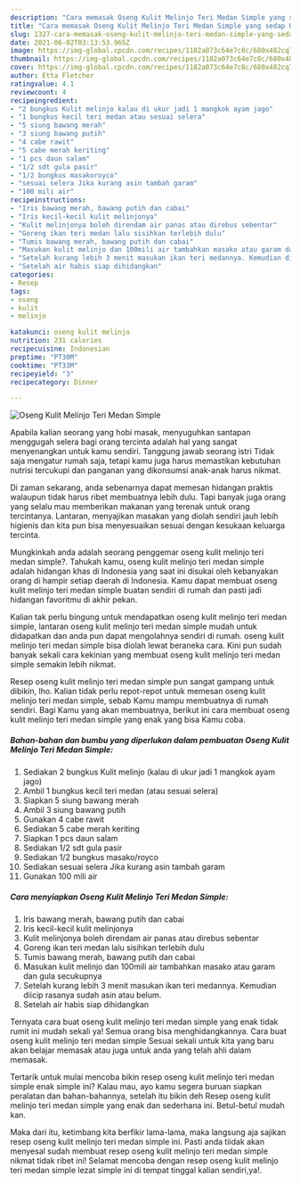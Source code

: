 ```yaml
---
description: "Cara memasak Oseng Kulit Melinjo Teri Medan Simple yang sedap Untuk Jualan"
title: "Cara memasak Oseng Kulit Melinjo Teri Medan Simple yang sedap Untuk Jualan"
slug: 1327-cara-memasak-oseng-kulit-melinjo-teri-medan-simple-yang-sedap-untuk-jualan
date: 2021-06-02T03:13:53.965Z
image: https://img-global.cpcdn.com/recipes/1182a073c64e7c8c/680x482cq70/oseng-kulit-melinjo-teri-medan-simple-foto-resep-utama.jpg
thumbnail: https://img-global.cpcdn.com/recipes/1182a073c64e7c8c/680x482cq70/oseng-kulit-melinjo-teri-medan-simple-foto-resep-utama.jpg
cover: https://img-global.cpcdn.com/recipes/1182a073c64e7c8c/680x482cq70/oseng-kulit-melinjo-teri-medan-simple-foto-resep-utama.jpg
author: Etta Fletcher
ratingvalue: 4.1
reviewcount: 4
recipeingredient:
- "2 bungkus Kulit melinjo kalau di ukur jadi 1 mangkok ayam jago"
- "1 bungkus kecil teri medan atau sesuai selera"
- "5 siung bawang merah"
- "3 siung bawang putih"
- "4 cabe rawit"
- "5 cabe merah keriting"
- "1 pcs daun salam"
- "1/2 sdt gula pasir"
- "1/2 bungkus masakoroyco"
- "sesuai selera Jika kurang asin tambah garam"
- "100 mili air"
recipeinstructions:
- "Iris bawang merah, bawang putih dan cabai"
- "Iris kecil-kecil kulit melinjonya"
- "Kulit melinjonya boleh direndam air panas atau direbus sebentar"
- "Goreng ikan teri medan lalu sisihkan terlebih dulu"
- "Tumis bawang merah, bawang putih dan cabai"
- "Masukan kulit melinjo dan 100mili air tambahkan masako atau garam dan gula secukupnya"
- "Setelah kurang lebih 3 menit masukan ikan teri medannya. Kemudian diicip rasanya sudah asin atau belum."
- "Setelah air habis siap dihidangkan"
categories:
- Resep
tags:
- oseng
- kulit
- melinjo

katakunci: oseng kulit melinjo 
nutrition: 231 calories
recipecuisine: Indonesian
preptime: "PT30M"
cooktime: "PT33M"
recipeyield: "3"
recipecategory: Dinner

---
```



![Oseng Kulit Melinjo Teri Medan Simple](https://img-global.cpcdn.com/recipes/1182a073c64e7c8c/680x482cq70/oseng-kulit-melinjo-teri-medan-simple-foto-resep-utama.jpg)

Apabila kalian seorang yang hobi masak, menyuguhkan santapan menggugah selera bagi orang tercinta adalah hal yang sangat menyenangkan untuk kamu sendiri. Tanggung jawab seorang istri Tidak saja mengatur rumah saja, tetapi kamu juga harus memastikan kebutuhan nutrisi tercukupi dan panganan yang dikonsumsi anak-anak harus nikmat.

Di zaman  sekarang, anda sebenarnya dapat memesan hidangan praktis walaupun tidak harus ribet membuatnya lebih dulu. Tapi banyak juga orang yang selalu mau memberikan makanan yang terenak untuk orang tercintanya. Lantaran, menyajikan masakan yang diolah sendiri jauh lebih higienis dan kita pun bisa menyesuaikan sesuai dengan kesukaan keluarga tercinta. 



Mungkinkah anda adalah seorang penggemar oseng kulit melinjo teri medan simple?. Tahukah kamu, oseng kulit melinjo teri medan simple adalah hidangan khas di Indonesia yang saat ini disukai oleh kebanyakan orang di hampir setiap daerah di Indonesia. Kamu dapat membuat oseng kulit melinjo teri medan simple buatan sendiri di rumah dan pasti jadi hidangan favoritmu di akhir pekan.

Kalian tak perlu bingung untuk mendapatkan oseng kulit melinjo teri medan simple, lantaran oseng kulit melinjo teri medan simple mudah untuk didapatkan dan anda pun dapat mengolahnya sendiri di rumah. oseng kulit melinjo teri medan simple bisa diolah lewat beraneka cara. Kini pun sudah banyak sekali cara kekinian yang membuat oseng kulit melinjo teri medan simple semakin lebih nikmat.

Resep oseng kulit melinjo teri medan simple pun sangat gampang untuk dibikin, lho. Kalian tidak perlu repot-repot untuk memesan oseng kulit melinjo teri medan simple, sebab Kamu mampu membuatnya di rumah sendiri. Bagi Kamu yang akan membuatnya, berikut ini cara membuat oseng kulit melinjo teri medan simple yang enak yang bisa Kamu coba.

<!--inarticleads1-->

##### Bahan-bahan dan bumbu yang diperlukan dalam pembuatan Oseng Kulit Melinjo Teri Medan Simple:

1. Sediakan 2 bungkus Kulit melinjo (kalau di ukur jadi 1 mangkok ayam jago)
1. Ambil 1 bungkus kecil teri medan (atau sesuai selera)
1. Siapkan 5 siung bawang merah
1. Ambil 3 siung bawang putih
1. Gunakan 4 cabe rawit
1. Sediakan 5 cabe merah keriting
1. Siapkan 1 pcs daun salam
1. Sediakan 1/2 sdt gula pasir
1. Sediakan 1/2 bungkus masako/royco
1. Sediakan sesuai selera Jika kurang asin tambah garam
1. Gunakan 100 mili air




<!--inarticleads2-->

##### Cara menyiapkan Oseng Kulit Melinjo Teri Medan Simple:

1. Iris bawang merah, bawang putih dan cabai
1. Iris kecil-kecil kulit melinjonya
1. Kulit melinjonya boleh direndam air panas atau direbus sebentar
1. Goreng ikan teri medan lalu sisihkan terlebih dulu
1. Tumis bawang merah, bawang putih dan cabai
1. Masukan kulit melinjo dan 100mili air tambahkan masako atau garam dan gula secukupnya
1. Setelah kurang lebih 3 menit masukan ikan teri medannya. Kemudian diicip rasanya sudah asin atau belum.
1. Setelah air habis siap dihidangkan




Ternyata cara buat oseng kulit melinjo teri medan simple yang enak tidak rumit ini mudah sekali ya! Semua orang bisa menghidangkannya. Cara buat oseng kulit melinjo teri medan simple Sesuai sekali untuk kita yang baru akan belajar memasak atau juga untuk anda yang telah ahli dalam memasak.

Tertarik untuk mulai mencoba bikin resep oseng kulit melinjo teri medan simple enak simple ini? Kalau mau, ayo kamu segera buruan siapkan peralatan dan bahan-bahannya, setelah itu bikin deh Resep oseng kulit melinjo teri medan simple yang enak dan sederhana ini. Betul-betul mudah kan. 

Maka dari itu, ketimbang kita berfikir lama-lama, maka langsung aja sajikan resep oseng kulit melinjo teri medan simple ini. Pasti anda tiidak akan menyesal sudah membuat resep oseng kulit melinjo teri medan simple nikmat tidak ribet ini! Selamat mencoba dengan resep oseng kulit melinjo teri medan simple lezat simple ini di tempat tinggal kalian sendiri,ya!.

